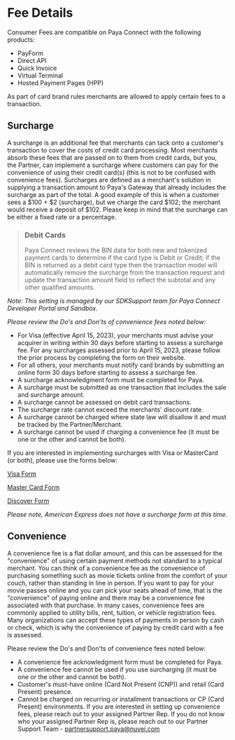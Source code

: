 # Fee Details

Consumer Fees are compatible on Paya Connect with the following products:
*	PayForm
*	Direct API
*	Quick Invoice
*	Virtual Terminal
*	Hosted Payment Pages (HPP)

As part of card brand rules merchants are allowed to apply certain fees to a transaction. 

## Surcharge
A surcharge is an additional fee that merchants can tack onto a customer's transaction to cover the costs of credit card processing. Most merchants absorb these fees that are passed on to them from credit cards, but you, the Partner, can implement a surcharge where customers can pay for the convenience of using their credit card(s) (this is not to be confused with convenience fees).
Surcharges are defined as a merchant's solution in supplying a transaction amount to Paya's Gateway that already includes the surcharge as part of the total. A good example of this is when a customer sees a $100 + $2 (surcharge), but we charge the card $102; the merchant would receive a deposit of $102. Please keep in mind that the surcharge can be either a fixed rate or a percentage. 

>### Debit Cards
>Paya Connect reviews the BIN data for both new and tokenized payment cards to determine if the card type is Debit or Credit; if the BIN is returned as a debit card type then the transaction model will automatically remove the surcharge from the transaction request and update the transaction amount field to reflect the subtotal and any other qualified amounts.  

_*Note: This setting is managed by our SDKSupport team for Paya Connect Developer Portal and Sandbox.*_

_Please review the Do's and Don'ts of convenience fees noted below:_

*	For Visa (effective April 15, 2023), your merchants must advise your acquirer in writing within 30 days before starting to assess a surcharge fee. For any surcharges assessed prior to April 15, 2023, please follow the prior process by completing the form on their website. 
*	For all others, your merchants must notify card brands by submitting an online form 30 days before starting to assess a surcharge fee.
*	A surcharge acknowledgment form must be completed for Paya.
*	A surcharge must be submitted as one transaction that includes the sale and surcharge amount. 
*	A surcharge cannot be assessed on debit card transactions. 
*	The surcharge rate cannot exceed the merchants' discount rate.
*	A surcharge cannot be charged where state law will disallow it and must be tracked by the Partner/Merchant.
*	A surcharge cannot be used if charging a convenience fee (it must be one or the other and cannot be both). 

If you are interested in implementing surcharges with Visa or MasterCard (or both), please use the forms below:

[Visa Form](https://usa.visa.com/Forms/merchant-surcharge-notification-form.html)

[Master Card Form](https://www.mastercard.us/en-us/surcharge-disclosure-webform.html)

[Discover Form](https://www.pdffiller.com/453217869--merchant-surcharge-notification-form-Discover-Network-)

_Please note, American Express does not have a surcharge form at this time._ 
 
## Convenience

A convenience fee is a flat dollar amount, and this can be assessed for the "convenience" of using certain payment methods not standard to a typical merchant. You can think of a convenience fee as the convenience of purchasing something such as movie tickets online from the comfort of your couch, rather than standing in line in person. If you want to pay for your movie passes online and you can pick your seats ahead of time, that is the "convenience" of paying online and there may be a convenience fee associated with that purchase. 
In many cases, convenience fees are commonly applied to utility bills, rent, tuition, or vehicle registration fees. Many organizations can accept these types of payments in person by cash or check, which is why the convenience of paying by credit card with a fee is assessed. 

Please review the Do's and Don'ts of convenience fees noted below:
*	A convenience fee acknowledgment form must be completed for Paya.
*	A convenience fee cannot be used if you use surcharging (it must be one or the other and cannot be both).  
*	Customer's must-have online (Card Not Present (CNP)) and retail (Card Present) presence. 
*	Cannot be charged on recurring or installment transactions or CP (Card Present) environments. 
If you are interested in setting up convenience fees, please reach out to your assigned Partner Rep. If you do not know who your assigned Partner Rep is, please reach out to our Partner Support Team - partnersupport.paya@nuvei.com
